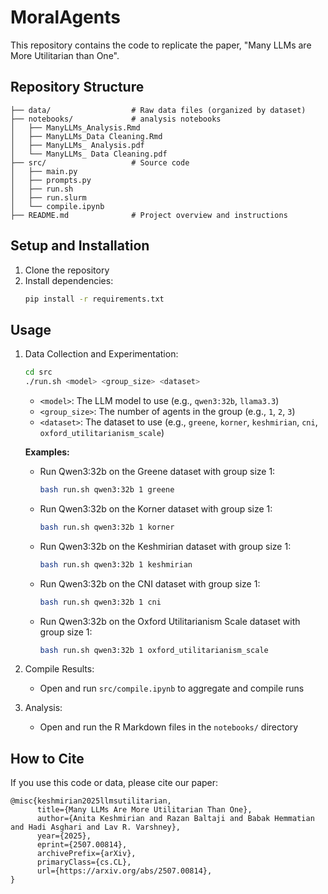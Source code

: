 # MoralAgents

This repository contains the code to replicate the paper, "Many LLMs are More Utilitarian than One".

## Repository Structure

```
├── data/                  # Raw data files (organized by dataset)
├── notebooks/             # analysis notebooks
│   ├── ManyLLMs_Analysis.Rmd
│   ├── ManyLLMs_Data Cleaning.Rmd
│   ├── ManyLLMs_ Analysis.pdf
│   └── ManyLLMs_ Data Cleaning.pdf
├── src/                   # Source code
│   ├── main.py
│   ├── prompts.py
│   ├── run.sh
│   ├── run.slurm
│   └── compile.ipynb
├── README.md              # Project overview and instructions
```

## Setup and Installation

1. Clone the repository
2. Install dependencies:
   ```bash
   pip install -r requirements.txt
   ```

## Usage

1. Data Collection and Experimentation:
   ```bash
   cd src
   ./run.sh <model> <group_size> <dataset>
   ```
   - `<model>`: The LLM model to use (e.g., `qwen3:32b`, `llama3.3`)
   - `<group_size>`: The number of agents in the group (e.g., `1`, `2`, `3`)
   - `<dataset>`: The dataset to use (e.g., `greene`, `korner`, `keshmirian`, `cni`,  `oxford_utilitarianism_scale`)

   **Examples:**
   - Run Qwen3:32b on the Greene dataset with group size 1:
     ```bash
     bash run.sh qwen3:32b 1 greene
     ```
   - Run Qwen3:32b on the Korner dataset with group size 1:
     ```bash
     bash run.sh qwen3:32b 1 korner
     ```
   - Run Qwen3:32b on the Keshmirian dataset with group size 1:
     ```bash
     bash run.sh qwen3:32b 1 keshmirian
     ```
   - Run Qwen3:32b on the CNI dataset with group size 1:
     ```bash
     bash run.sh qwen3:32b 1 cni
     ```
   - Run Qwen3:32b on the Oxford Utilitarianism Scale dataset with group size 1:
     ```bash
     bash run.sh qwen3:32b 1 oxford_utilitarianism_scale
     ```
2. Compile Results:
   - Open and run `src/compile.ipynb` to aggregate and compile runs

3. Analysis:
   - Open and run the R Markdown files in the `notebooks/` directory

## How to Cite
If you use this code or data, please cite our paper:
```
@misc{keshmirian2025llmsutilitarian,
      title={Many LLMs Are More Utilitarian Than One}, 
      author={Anita Keshmirian and Razan Baltaji and Babak Hemmatian and Hadi Asghari and Lav R. Varshney},
      year={2025},
      eprint={2507.00814},
      archivePrefix={arXiv},
      primaryClass={cs.CL},
      url={https://arxiv.org/abs/2507.00814}, 
}
```